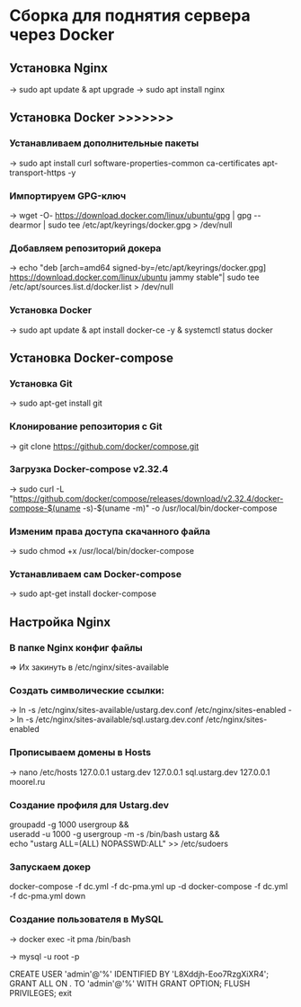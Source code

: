 # Сборка для поднятия сервера через Docker

## Установка Nginx

-> sudo apt update & apt upgrade
-> sudo apt install nginx

## Установка Docker >>>>>>>

### Устанавливаем дополнительные пакеты

-> sudo apt install curl software-properties-common ca-certificates apt-transport-https -y

### Импортируем GPG-ключ

-> wget -O- https://download.docker.com/linux/ubuntu/gpg | gpg --dearmor | sudo tee /etc/apt/keyrings/docker.gpg > /dev/null

### Добавляем репозиторий докера

-> echo "deb [arch=amd64 signed-by=/etc/apt/keyrings/docker.gpg] https://download.docker.com/linux/ubuntu jammy stable"| sudo tee /etc/apt/sources.list.d/docker.list > /dev/null

### Установка Docker

-> sudo apt update & apt install docker-ce -y & systemctl status docker

## Установка Docker-compose

### Установка Git

-> sudo apt-get install git

### Клонирование репозитория с Git

-> git clone https://github.com/docker/compose.git

### Загрузка Docker-compose v2.32.4

-> sudo curl -L "https://github.com/docker/compose/releases/download/v2.32.4/docker-compose-$(uname -s)-$(uname -m)" -o /usr/local/bin/docker-compose

### Изменим права доступа скачанного файла

-> sudo chmod +x /usr/local/bin/docker-compose

### Устанавливаем сам Docker-compose

-> sudo apt-get install docker-compose

## Настройка Nginx

### В папке Nginx конфиг файлы

=> Их закинуть в /etc/nginx/sites-available

### Создать символические ссылки:

-> ln -s /etc/nginx/sites-available/ustarg.dev.conf /etc/nginx/sites-enabled
-> ln -s /etc/nginx/sites-available/sql.ustarg.dev.conf /etc/nginx/sites-enabled

### Прописываем домены в Hosts

-> nano /etc/hosts
127.0.0.1 ustarg.dev
127.0.0.1 sql.ustarg.dev
127.0.0.1 moorel.ru

### Создание профиля для Ustarg.dev

groupadd -g 1000 usergroup && \
 useradd -u 1000 -g usergroup -m -s /bin/bash ustarg && \
 echo "ustarg ALL=(ALL) NOPASSWD:ALL" >> /etc/sudoers

### Запускаем докер

docker-compose -f dc.yml -f dc-pma.yml up -d
docker-compose -f dc.yml -f dc-pma.yml down

### Создание пользователя в MySQL

-> docker exec -it pma /bin/bash

-> mysql -u root -p

CREATE USER 'admin'@'%' IDENTIFIED BY 'L8Xddjh-Eoo7RzgXiXR4';
GRANT ALL ON _._ TO 'admin'@'%' WITH GRANT OPTION;
FLUSH PRIVILEGES;
exit
